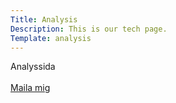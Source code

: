 ```yaml
---
Title: Analysis
Description: This is our tech page.
Template: analysis
---
```


Analyssida
<br><br>
[Maila mig](lifr21@student.bth.se)